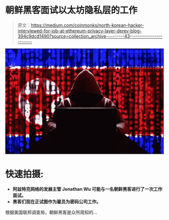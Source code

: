 # 朝鲜黑客面试以太坊隐私层的工作

> 原文：<https://medium.com/coinmonks/north-korean-hacker-interviewed-for-job-at-ethereum-privacy-layer-derev-blog-394c9dcd1490?source=collection_archive---------43----------------------->

![](img/76deb56b6790af7160327da21ec284bf.png)

# **快速拍摄:**

*   **阿兹特克网络的发展主管 Jonathan Wu 可能与一名朝鲜黑客进行了一次工作面试。**
*   **黑客们现在正试图作为雇员为密码公司工作。**

根据美国联邦调查局，朝鲜黑客是众所周知的…